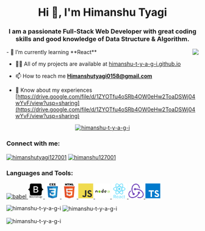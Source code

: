 <h1 align="center">Hi 👋, I'm Himanshu Tyagi</h1> 

<h3 align="center">I am a passionate Full-Stack Web Developer with great coding skills and good knowledge of Data Structure & Algorithm.</h3>
<img align="right" src="https://media.tenor.com/zzntm2_9B3gAAAAC/hacker.gif" />
- 🌱 I’m currently learning **React**

- 👨‍💻 All of my projects are available at [himanshu-t-y-a-g-i.github.io](himanshu-t-y-a-g-i.github.io)

- 📫 How to reach me **Himanshutyagi0158@gmail.com**

- 📄 Know about my experiences [https://drive.google.com/file/d/1ZYOTfu4oSRb4OW0eHw2ToaDSWj04wYvF/view?usp=sharing](https://drive.google.com/file/d/1ZYOTfu4oSRb4OW0eHw2ToaDSWj04wYvF/view?usp=sharing)
<p align="center"> <a href="https://github.com/ryo-ma/github-profile-trophy"><img src="https://github-profile-trophy.vercel.app/?username=himanshu-t-y-a-g-i" alt="himanshu-t-y-a-g-i" /></a> </p>



<h3 align="left">Connect with me:</h3>
<p align="left">
<a href="https://linkedin.com/in/himanshutyagi127001" target="blank"><img align="center" src="https://raw.githubusercontent.com/rahuldkjain/github-profile-readme-generator/master/src/images/icons/Social/linked-in-alt.svg" alt="himanshutyagi127001" height="30" width="40" /></a>
<a href="https://www.hackerrank.com/himanshu127001" target="blank"><img align="center" src="https://raw.githubusercontent.com/rahuldkjain/github-profile-readme-generator/master/src/images/icons/Social/hackerrank.svg" alt="himanshu127001" height="30" width="40" /></a>
</p>

<h3 align="left">Languages and Tools:</h3>
<p align="left"> <a href="https://babeljs.io/" target="_blank" rel="noreferrer"> <img src="https://www.vectorlogo.zone/logos/babeljs/babeljs-icon.svg" alt="babel" width="40" height="40"/> </a> <a href="https://getbootstrap.com" target="_blank" rel="noreferrer"> <img src="https://raw.githubusercontent.com/devicons/devicon/master/icons/bootstrap/bootstrap-plain-wordmark.svg" alt="bootstrap" width="40" height="40"/> </a> <a href="https://www.w3schools.com/css/" target="_blank" rel="noreferrer"> <img src="https://raw.githubusercontent.com/devicons/devicon/master/icons/css3/css3-original-wordmark.svg" alt="css3" width="40" height="40"/> </a> <a href="https://www.w3.org/html/" target="_blank" rel="noreferrer"> <img src="https://raw.githubusercontent.com/devicons/devicon/master/icons/html5/html5-original-wordmark.svg" alt="html5" width="40" height="40"/> </a> <a href="https://developer.mozilla.org/en-US/docs/Web/JavaScript" target="_blank" rel="noreferrer"> <img src="https://raw.githubusercontent.com/devicons/devicon/master/icons/javascript/javascript-original.svg" alt="javascript" width="40" height="40"/> </a> <a href="https://nodejs.org" target="_blank" rel="noreferrer"> <img src="https://raw.githubusercontent.com/devicons/devicon/master/icons/nodejs/nodejs-original-wordmark.svg" alt="nodejs" width="40" height="40"/> </a> <a href="https://reactjs.org/" target="_blank" rel="noreferrer"> <img src="https://raw.githubusercontent.com/devicons/devicon/master/icons/react/react-original-wordmark.svg" alt="react" width="40" height="40"/> </a> <a href="https://redux.js.org" target="_blank" rel="noreferrer"> <img src="https://raw.githubusercontent.com/devicons/devicon/master/icons/redux/redux-original.svg" alt="redux" width="40" height="40"/> </a> <a href="https://www.typescriptlang.org/" target="_blank" rel="noreferrer"> <img src="https://raw.githubusercontent.com/devicons/devicon/master/icons/typescript/typescript-original.svg" alt="typescript" width="40" height="40"/> </a> </p>

<p><img align="left" src="https://github-readme-stats.vercel.app/api/top-langs?username=himanshu-t-y-a-g-i&show_icons=true&locale=en&layout=compact" alt="himanshu-t-y-a-g-i" /></p>

<p>&nbsp;<img align="center" src="https://github-readme-stats.vercel.app/api?username=himanshu-t-y-a-g-i&show_icons=true&locale=en" alt="himanshu-t-y-a-g-i" /></p>

<p><img align="center" src="https://github-readme-streak-stats.herokuapp.com/?user=himanshu-t-y-a-g-i&" alt="himanshu-t-y-a-g-i" /></p>
